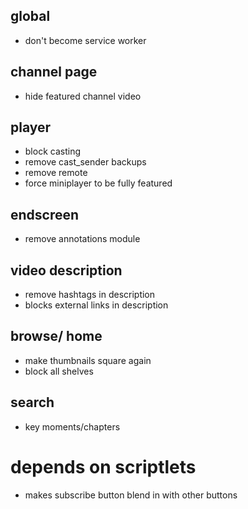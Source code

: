 ## global
* don't become service worker
## channel page
* hide featured channel video
## player
* block casting
* remove cast_sender backups
* remove remote
* force miniplayer to be fully featured
## endscreen
* remove annotations module
## video description
* remove hashtags in description
* blocks external links in description
## browse/ home
* make thumbnails square again
* block all shelves
## search
* key moments/chapters
# depends on scriptlets
* makes subscribe button blend in with other buttons